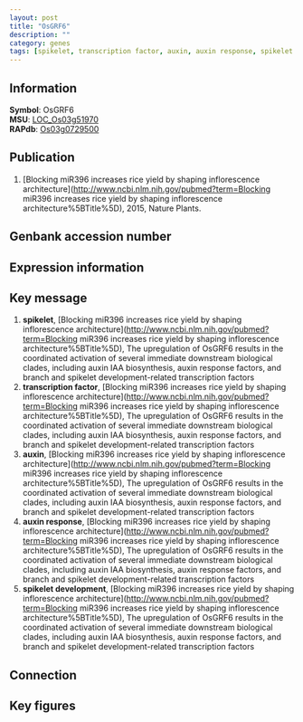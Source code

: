 ```yaml
---
layout: post
title: "OsGRF6"
description: ""
category: genes
tags: [spikelet, transcription factor, auxin, auxin response, spikelet development, Gene]
---
```


## Information
__Symbol__: OsGRF6  
__MSU__: [LOC_Os03g51970](http://rice.plantbiology.msu.edu/cgi-bin/ORF_infopage.cgi?orf=LOC_Os03g51970)  
__RAPdb__: [Os03g0729500](http://rapdb.dna.affrc.go.jp/viewer/gbrowse_details/irgsp1?name=Os03g0729500)  

## Publication
1. [Blocking miR396 increases rice yield by shaping inflorescence architecture](http://www.ncbi.nlm.nih.gov/pubmed?term=Blocking miR396 increases rice yield by shaping inflorescence architecture%5BTitle%5D), 2015, Nature Plants.

## Genbank accession number

## Expression information

## Key message
1. __spikelet__, [Blocking miR396 increases rice yield by shaping inflorescence architecture](http://www.ncbi.nlm.nih.gov/pubmed?term=Blocking miR396 increases rice yield by shaping inflorescence architecture%5BTitle%5D),  The upregulation of OsGRF6 results in the coordinated activation of several immediate downstream biological clades, including auxin IAA biosynthesis, auxin response factors, and branch and spikelet development-related transcription factors
2. __transcription factor__, [Blocking miR396 increases rice yield by shaping inflorescence architecture](http://www.ncbi.nlm.nih.gov/pubmed?term=Blocking miR396 increases rice yield by shaping inflorescence architecture%5BTitle%5D),  The upregulation of OsGRF6 results in the coordinated activation of several immediate downstream biological clades, including auxin IAA biosynthesis, auxin response factors, and branch and spikelet development-related transcription factors
3. __auxin__, [Blocking miR396 increases rice yield by shaping inflorescence architecture](http://www.ncbi.nlm.nih.gov/pubmed?term=Blocking miR396 increases rice yield by shaping inflorescence architecture%5BTitle%5D),  The upregulation of OsGRF6 results in the coordinated activation of several immediate downstream biological clades, including auxin IAA biosynthesis, auxin response factors, and branch and spikelet development-related transcription factors
4. __auxin response__, [Blocking miR396 increases rice yield by shaping inflorescence architecture](http://www.ncbi.nlm.nih.gov/pubmed?term=Blocking miR396 increases rice yield by shaping inflorescence architecture%5BTitle%5D),  The upregulation of OsGRF6 results in the coordinated activation of several immediate downstream biological clades, including auxin IAA biosynthesis, auxin response factors, and branch and spikelet development-related transcription factors
5. __spikelet development__, [Blocking miR396 increases rice yield by shaping inflorescence architecture](http://www.ncbi.nlm.nih.gov/pubmed?term=Blocking miR396 increases rice yield by shaping inflorescence architecture%5BTitle%5D),  The upregulation of OsGRF6 results in the coordinated activation of several immediate downstream biological clades, including auxin IAA biosynthesis, auxin response factors, and branch and spikelet development-related transcription factors

## Connection

## Key figures


